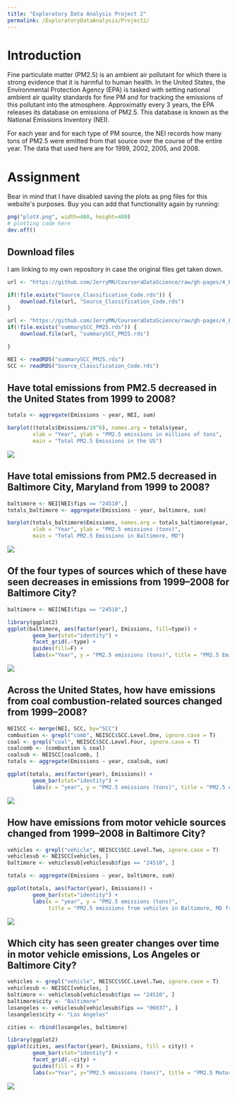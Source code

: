 ```yaml
---
title: "Exploratory Data Analysis Project 2"
permalink: /ExploratoryDataAnalysis/Project2/
---
```




# **Introduction**

Fine particulate matter (PM2.5) is an ambient air pollutant for which there is strong evidence that it is harmful to human health. In the United States, the Environmental Protection Agency (EPA) is tasked with setting national ambient air quality standards for fine PM and for tracking the emissions of this pollutant into the atmosphere. Approximatly every 3 years, the EPA releases its database on emissions of PM2.5. This database is known as the National Emissions Inventory (NEI).

For each year and for each type of PM source, the NEI records how many tons of PM2.5 were emitted from that source over the course of the entire year. The data that used here are for 1999, 2002, 2005, and 2008.

# **Assignment**

Bear in mind that I have disabled saving the plots as png files for this website's purposes. Buy you can add that functionality again by running:


```r
png("plotX.png", width=480, height=480)
# plotting code here
dev.off()
```

## Download files

I am linking to my own repository in case the original files get taken down. 


```r
url <- "https://github.com/JerryMN/CourseraDataScience/raw/gh-pages/4_Exploratory_Data_Analysis/Project%202/Source_Classification_Code.rds"

if(!file.exists("Source_Classification_Code.rds")) {
    download.file(url, "Source_Classification_Code.rds")
}

url <- "https://github.com/JerryMN/CourseraDataScience/raw/gh-pages/4_Exploratory_Data_Analysis/Project%202/summarySCC_PM25.rds"
if(!file.exists("summarySCC_PM25.rds")) {
    download.file(url, "summarySCC_PM25.rds")

}

NEI <- readRDS("summarySCC_PM25.rds")
SCC <- readRDS("Source_Classification_Code.rds")
```

## Have total emissions from PM2.5 decreased in the United States from 1999 to 2008?


```r
totals <- aggregate(Emissions ~ year, NEI, sum)

barplot((totals$Emissions/10^6), names.arg = totals$year,
        xlab = "Year", ylab = "PM2.5 emissions in millions of tons",
        main = "Total PM2.5 Emissions in the US")
```

![](EDAproject2_files/figure-html/plot1-1.png)<!-- -->

## Have total emissions from PM2.5 decreased in Baltimore City, Maryland from 1999 to 2008?


```r
baltimore <- NEI[NEI$fips == "24510",]
totals_baltimore <- aggregate(Emissions ~ year, baltimore, sum)

barplot(totals_baltimore$Emissions, names.arg = totals_baltimore$year,
        xlab = "Year", ylab = "PM2.5 emissions (tons)",
        main = "Total PM2.5 Emissions in Baltimore, MD")
```

![](EDAproject2_files/figure-html/plot2-1.png)<!-- -->

## Of the four types of sources which of these have seen decreases in emissions from 1999–2008 for Baltimore City?


```r
baltimore <- NEI[NEI$fips == "24510",]

library(ggplot2)
ggplot(baltimore, aes(factor(year), Emissions, fill=type)) + 
        geom_bar(stat="identity") + 
        facet_grid(.~type) + 
        guides(fill=F) +
        labs(x="Year", y = "PM2.5 emissions (tons)", title = "PM2.5 Emissions in Baltimore, MD by Source type")
```

![](EDAproject2_files/figure-html/plot3-1.png)<!-- -->

## Across the United States, how have emissions from coal combustion-related sources changed from 1999–2008?


```r
NEISCC <- merge(NEI, SCC, by="SCC")
combustion <- grepl("comb", NEISCC$SCC.Level.One, ignore.case = T)
coal <- grepl("coal", NEISCC$SCC.Level.Four, ignore.case = T)
coalcomb <- (combustion & coal)
coalsub <- NEISCC[coalcomb, ]
totals <- aggregate(Emissions ~ year, coalsub, sum)

ggplot(totals, aes(factor(year), Emissions)) + 
        geom_bar(stat="identity") +
        labs(x = "year", y = "PM2.5 emissions (tons)", title = "PM2.5 emissions from coal sources from 1999 to 2008")
```

![](EDAproject2_files/figure-html/plot4-1.png)<!-- -->

## How have emissions from motor vehicle sources changed from 1999–2008 in Baltimore City?


```r
vehicles <- grepl("vehicle", NEISCC$SCC.Level.Two, ignore.case = T)
vehiclesub <- NEISCC[vehicles, ]
baltimore <- vehiclesub[vehiclesub$fips == "24510", ]

totals <- aggregate(Emissions ~ year, baltimore, sum)

ggplot(totals, aes(factor(year), Emissions)) + 
        geom_bar(stat="identity") +
        labs(x = "year", y = "PM2.5 emissions (tons)", 
             title = "PM2.5 emissions from vehicles in Baltimore, MD from 1999 to 2008")
```

![](EDAproject2_files/figure-html/plot5-1.png)<!-- -->

## Which city has seen greater changes over time in motor vehicle emissions, Los Angeles or Baltimore City?


```r
vehicles <- grepl("vehicle", NEISCC$SCC.Level.Two, ignore.case = T)
vehiclesub <- NEISCC[vehicles, ]
baltimore <- vehiclesub[vehiclesub$fips == "24510", ]
baltimore$city <- "Baltimore"
losangeles <- vehiclesub[vehiclesub$fips == "06037", ]
losangeles$city <- "Los Angeles"

cities <- rbind(losangeles, baltimore)

library(ggplot2)
ggplot(cities, aes(factor(year), Emissions, fill = city)) +
        geom_bar(stat="identity") +
        facet_grid(.~city) +
        guides(fill = F) +
        labs(x="Year", y="PM2.5 emissions (tons)", title = "PM2.5 Motor Vehicle Emissions in Baltimore & LA, 1999-2008")
```

![](EDAproject2_files/figure-html/plot6-1.png)<!-- -->

